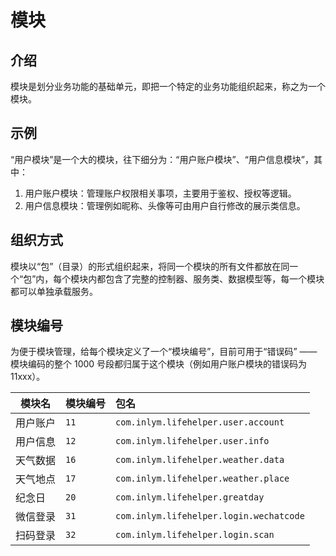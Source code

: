 # 模块

## 介绍

模块是划分业务功能的基础单元，即把一个特定的业务功能组织起来，称之为一个模块。

## 示例

“用户模块”是一个大的模块，往下细分为：“用户账户模块”、“用户信息模块”，其中：

1. 用户账户模块：管理账户权限相关事项，主要用于鉴权、授权等逻辑。
2. 用户信息模块：管理例如昵称、头像等可由用户自行修改的展示类信息。

## 组织方式

模块以“包”（目录）的形式组织起来，将同一个模块的所有文件都放在同一个“包”内，每个模块内都包含了完整的控制器、服务类、数据模型等，每一个模块都可以单独承载服务。

## 模块编号

为便于模块管理，给每个模块定义了一个“模块编号”，目前可用于“错误码” —— 模块编码的整个 1000 号段都归属于这个模块（例如用户账户模块的错误码为
11xxx）。

| 模块名  | 模块编号 | 包名                                      |
|------|------|:----------------------------------------|
| 用户账户 | `11` | `com.inlym.lifehelper.user.account`     |
| 用户信息 | `12` | `com.inlym.lifehelper.user.info`        |
| 天气数据 | `16` | `com.inlym.lifehelper.weather.data`     |
| 天气地点 | `17` | `com.inlym.lifehelper.weather.place`    |
| 纪念日  | `20` | `com.inlym.lifehelper.greatday`         |
| 微信登录 | `31` | `com.inlym.lifehelper.login.wechatcode` |
| 扫码登录 | `32` | `com.inlym.lifehelper.login.scan`       |
